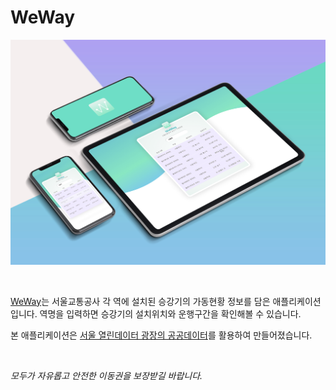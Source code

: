 # WeWay

![WeWay](./images/weway.jpg 'WeWay Sample image')

<br />

[WeWay](https://conatus-weway.netlify.app/ '웹사이트로 이동')는 서울교통공사 각 역에 설치된 승강기의 가동현황 정보를 담은 애플리케이션입니다. 역명을 입력하면 승강기의 설치위치와 운행구간을 확인해볼 수 있습니다.

본 애플리케이션은 [서울 열린데이터 광장의 공공데이터](http://data.seoul.go.kr/dataList/OA-15994/S/1/datasetView.do '서울열린데이터로 이동')를 활용하여 만들어졌습니다.

<br/>

_모두가 자유롭고 안전한 이동권을 보장받길 바랍니다._
